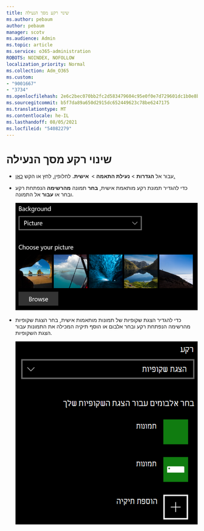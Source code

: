 ```yaml
---
title: שינוי רקע מסך הנעילה
ms.author: pebaum
author: pebaum
manager: scotv
ms.audience: Admin
ms.topic: article
ms.service: o365-administration
ROBOTS: NOINDEX, NOFOLLOW
localization_priority: Normal
ms.collection: Adm_O365
ms.custom:
- "9001667"
- "3734"
ms.openlocfilehash: 2e6c2bec070bb2fc2d583479604c95e0f0e7d729601dc1b0e8b7edd04995dfe6
ms.sourcegitcommit: b5f7da89a650d2915dc652449623c78be6247175
ms.translationtype: MT
ms.contentlocale: he-IL
ms.lasthandoff: 08/05/2021
ms.locfileid: "54082279"
---
```

# <a name="change-your-lock-screen-background"></a>שינוי רקע מסך הנעילה

- עבור אל **הגדרות**  >  **נעילת התאמה**  >  **אישית.** לחלופין, לחץ או הקש [כאן.](ms-settings:lockscreen?activationSource=GetHelp)

- כדי להגדיר תמונת רקע מותאמת אישית, **בחר** תמונה **מהרשימה** הנפתחת רקע ובחר או **עבור** אל התמונה.

  ![הגדר תמונת רקע מותאמת אישית.](media/set-custom-background-pic.png)

- כדי להגדיר הצגת שקופיות של  תמונות מותאמות  אישית, בחר הצגת שקופיות מהרשימה הנפתחת רקע ובחר אלבום או הוסף תיקיה המכילה את התמונות עבור הצגת השקופיות.

  ![הגדר הצגת שקופיות של תמונות מותאמות אישית.](media/set-up-slideshow-background.png)

